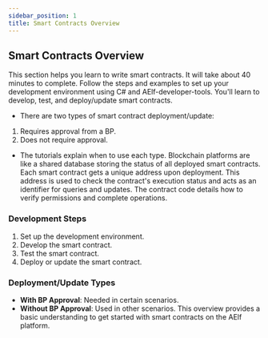 ```yaml
---
sidebar_position: 1
title: Smart Contracts Overview
---
```


## Smart Contracts Overview

This section helps you learn to write smart contracts. It will take about 40 minutes to complete. Follow the steps and examples to set up your development environment using C# and AElf-developer-tools. You'll learn to develop, test, and deploy/update smart contracts.

- There are two types of smart contract deployment/update:

1. Requires approval from a BP.
2. Does not require approval.

- The tutorials explain when to use each type.
  Blockchain platforms are like a shared database storing the status of all deployed smart contracts. Each smart contract gets a unique address upon deployment. This address is used to check the contract's execution status and acts as an identifier for queries and updates. The contract code details how to verify permissions and complete operations.

### Development Steps

1. Set up the development environment.
2. Develop the smart contract.
3. Test the smart contract.
4. Deploy or update the smart contract.

### Deployment/Update Types

- **With BP Approval**: Needed in certain scenarios.
- **Without BP Approval**: Used in other scenarios.
  This overview provides a basic understanding to get started with smart contracts on the AElf platform.
